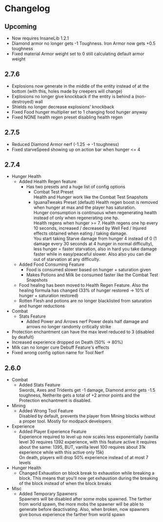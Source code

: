 # Changelog

## Upcoming
* Now requires InsaneLib 1.2.1
* Diamond armor no longer gets -1 Toughness. Iron Armor now gets +0.5 toughness
* Fixed material Armor weight set to 0 still calculating default armor weight

## 2.7.6
* Explosions now generate in the middle of the entity instead of at the bottom (with this, holes made by creepers will change)
* Explosions no longer give knockback if the entity is behind a (non-destroyed) wall
* Shields no longer decrease explosions' knockback
* Fixed Food hunger multiplier set to 1 changing food hunger anyway
* Fixed NONE health regen preset disabling health regen

## 2.7.5
* Reduced Diamond Armor nerf (-1.25 -> -1 toughness)
* Fixed starveSpeed showing up on action bar when hunger <= 4

## 2.7.4
* Hunger Health
    * Added Health Regen feature
        * Has two presets and a huge list of config options
            * Combat Test Preset  
              Health and Hunger work like the Combat Test Snapshots
            * IguanaTweaks Preset (default)
              Health regen boost is removed when hunger at max and the player has saturation.  
              Hunger consumption is continuous when regenerating health instead of only when regenerating one hp.  
              Health regens when hunger >= 7. Health regens one hp every 10 seconds, increased / decreased by Well Fed / Injured effects obtained when eating / taking damage.  
              You start taking Starve damage from hunger 4 instead of 0 (1 damage every 30 seconds at 4 hunger in normal difficulty), less hunger = faster starvation, also in hard you take damage faster while in easy/peaceful slower. Also also you can die out of starvation at any difficulty.  
    * Added Food Consuming Feature
        * Food is consumed slower based on hunger + saturation given
        * Makes Potions and Milk be consumed faster like the Combat Test Snapshots
    * Food healing has been moved to Health Regen Feature. Also the healing formula has changed (33% of hunger restored -> 10% of hunger + saturation restored)
    * Rotten Flesh and potions are no longer blacklisted from saturation and hunger reductions
* Combat
    * Stats Feature
        * Added Power and Arrows nerf
          Power deals half damage and arrows no longer randomly critically strike
* Protection enchantment can have the max level reduced to 3 (disabled by deafult)
* Increased experience dropped on Death (50% -> 80%)
* Milk can no longer cure Debuff Feature's effects
* Fixed wrong config option name for Tool Nerf

## 2.6.0
* Combat
    * Added Stats Feature  
      Swords, Axes and Tridents get -1 damage, Diamond armor gets -1.5 toughness, Netherite gets a total of +2 armor
      points and the Protection enchantment is disabled.
* Mining
    * Added Wrong Tool Feature  
      Disabled by default, prevents the player from Mining blocks without a proper tool. Mostly for modpack developers
* Experience
    * Added Player Experience Feature  
      Experience required to level up now scales less exponentially (vanilla level 30 requires 1392 experience, with
      this feature active it requires about the same: 1395, BUT, vanilla level 100 requires about 31k experience while
      with this active only 15k)  
      On death, players will drop 50% experience instead of at most 7 levels
* Hunger Health
    * Changed Exhaustion on block break to exhaustion while breaking a block. This means that you'll now get exhaustion
      during the breaking of the block instead of when the block breaks
* Misc
    * Added Temporary Spawners  
      Spawners will be disabled after some mobs spawned. The farther from world spawn, the more mobs the spawner will be
      able to generate before deactivating. Also, when broken, now spawners give bonus experience the farther from world
      spawn